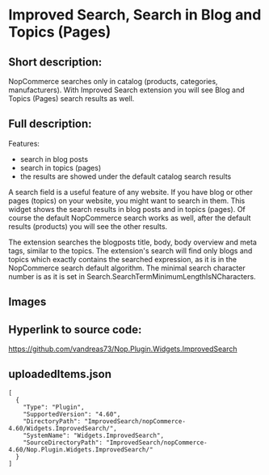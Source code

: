# Improved Search, Search in Blog and Topics (Pages)

## Short description:
NopCommerce searches only in catalog (products, categories, manufacturers). With Improved Search extension you will see Blog and Topics (Pages) search results as well.

## Full description:
Features:
- search in blog posts
- search in topics (pages)
- the results are showed under the default catalog search results

A search field is a useful feature of any website. If you have blog or other pages (topics) on your website, you might want to search in them. This widget shows the search results in blog posts and in topics (pages). Of course the default NopCommerce search works as well, after the default results (products) you will see the other results.

The extension searches the blogposts title, body, body overview and meta tags, similar to the topics. The extension's search will find only blogs and topics which exactly contains the searched expression, as it is in the NopCommerce search default algorithm. The minimal search character number is as it is set in Search.SearchTermMinimumLengthIsNCharacters.

## Images


## Hyperlink to source code:
https://github.com/vandreas73/Nop.Plugin.Widgets.ImprovedSearch

## uploadedItems.json
```
[
  {
    "Type": "Plugin",
    "SupportedVersion": "4.60",
    "DirectoryPath": "ImprovedSearch/nopCommerce-4.60/Widgets.ImprovedSearch/",
    "SystemName": "Widgets.ImprovedSearch",
    "SourceDirectoryPath": "ImprovedSearch/nopCommerce-4.60/Nop.Plugin.Widgets.ImprovedSearch/"
  }
]
```